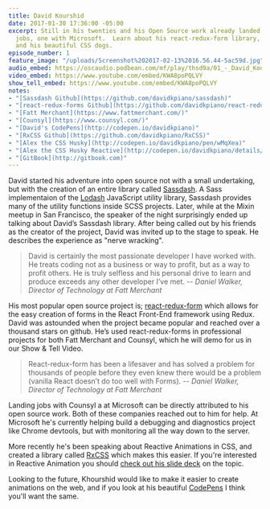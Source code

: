 ```yaml
---
title: David Kourshid
date: 2017-01-30 17:36:00 -05:00
excerpt: Still in his twenties and his Open Source work already landed him two full-time
  jobs, one with Microsoft.  Learn about his react-redux-form library, reactive CSS,
  and his beautiful CSS dogs.
episode_number: 1
feature_image: "/uploads/Screenshot%202017-02-13%2016.56.44-5ac59d.jpg"
audio_embed: https://oscaudio.podbean.com/mf/play/thsd9a/01_-_David_Kourshid_-_Open_SourceCraft.mp3
video_embed: https://www.youtube.com/embed/KWA8poPQLVY
show_tell_embed: https://www.youtube.com/embed/KWA8poPQLVY
notes:
- "[Sassdash Github](https://github.com/davidkpiano/sassdash)"
- "[react-redux-forms Github](https://github.com/davidkpiano/react-redux-form)"
- "[Fatt Merchant](https://www.fattmerchant.com/)"
- "[Counsyl](https://www.counsyl.com/)"
- "[David's CodePens](http://codepen.io/davidkpiano)"
- "[RxCSS Github](https://github.com/davidkpiano/RxCSS)"
- "[Alex the CSS Husky](http://codepen.io/davidkpiano/pen/wMqXea)"
- "[Alex the CSS Husky Reactive](http://codepen.io/davidkpiano/details/866627963d1ea2a5ce1b6d9db5faeaec/)"
- "[GitBook](http://gitbook.com)"
---
```


David started his adventure into open source not with a small undertaking, but with the creation of an entire library called [Sassdash](https://github.com/davidkpiano/sassdash). A Sass implementaion of the [Lodash](https://github.com/lodash/lodash) JavaScript utility library, Sassdash provides many of the utility functions inside SCSS projects.  Later, while at the Mixin meetup in San Francisco, the speaker of the night surprisingly ended up talking about David’s Sassdash library.  After being called out by his friends as the creator of the project, David was invited up to the stage to speak.  He describes the experience as "nerve wracking".

> David is certainly the most passionate developer I have worked with. He treats coding not as a business or way to profit, but as a way to profit others. He is truly selfless and his personal drive to learn and produce exceeds any other developer I’ve met.
><cite>-- Daniel Walker, Director of Technology at Fatt Merchant</cite>

His most popular open source project is; [react-redux-form](https://github.com/davidkpiano/react-redux-form) which allows for the easy creation of forms in the React Front-End framework using Redux.  David was astounded when the project became popular and reached over a thousand stars on github.  He’s used react-redux-forms in professional projects for both Fatt Merchant and Counsyl, which he will demo for us in our Show & Tell Video.

> React-redux-form has been a lifesaver and has solved a problem for thousands of people before they even knew there would be a problem (vanilla React doesn’t do too well with Forms).
><cite>-- Daniel Walker, Director of Technology at Fatt Merchant</cite>

Landing jobs with Counsyl a at Microsoft can be directly attributed to his open source work.  Both of these companies reached out to him for help.  At Microsoft he's currently helping build a debugging and diagnostics project like Chrome devtools, but with monitoring all the way down to the server.

More recently he's been speaking about Reactive Animations in CSS, and created a library called [RxCSS](https://github.com/davidkpiano/RxCSS) which makes this easier.  If you're interested in Reactive Animation you should [check out his slide deck](http://slides.com/davidkhourshid/reactanim#/) on the topic.

Looking to the future, Khourshid would like to make it easier to create animations on the web, and if you look at his beautiful [CodePens](http://codepen.io/davidkpiano/) I think you'll want the same.

